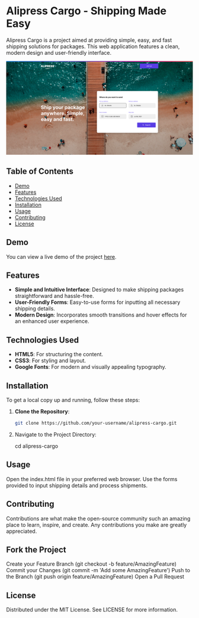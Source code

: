 # Alipress Cargo - Shipping Made Easy

Alipress Cargo is a project aimed at providing simple, easy, and fast shipping solutions for packages. This web application features a clean, modern design and user-friendly interface.

<img src="./Results/cover.png" alt="Alipress Cargo Cover Image">

## Table of Contents

- [Demo](#demo)
- [Features](#features)
- [Technologies Used](#technologies-used)
- [Installation](#installation)
- [Usage](#usage)
- [Contributing](#contributing)
- [License](#license)

## Demo

You can view a live demo of the project [here](https://dakirzakaria1.github.io/alipress/).

## Features

- **Simple and Intuitive Interface**: Designed to make shipping packages straightforward and hassle-free.
- **User-Friendly Forms**: Easy-to-use forms for inputting all necessary shipping details.
- **Modern Design**: Incorporates smooth transitions and hover effects for an enhanced user experience.

## Technologies Used

- **HTML5**: For structuring the content.
- **CSS3**: For styling and layout.
- **Google Fonts**: For modern and visually appealing typography.

## Installation

To get a local copy up and running, follow these steps:

1. **Clone the Repository**:
   ```sh
   git clone https://github.com/your-username/alipress-cargo.git

2. Navigate to the Project Directory:

     cd alipress-cargo


## Usage
Open the index.html file in your preferred web browser.
Use the forms provided to input shipping details and process shipments.

## Contributing
Contributions are what make the open-source community such an amazing place to learn, inspire, and create. Any contributions you make are greatly appreciated.

## Fork the Project
Create your Feature Branch (git checkout -b feature/AmazingFeature)
Commit your Changes (git commit -m 'Add some AmazingFeature')
Push to the Branch (git push origin feature/AmazingFeature)
Open a Pull Request

## License
Distributed under the MIT License. See LICENSE for more information.

